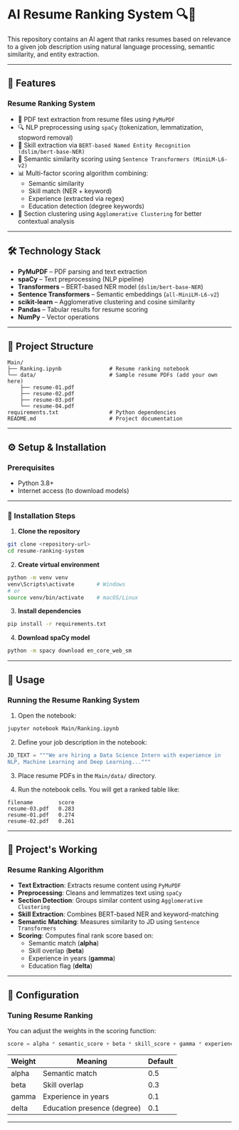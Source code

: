 # AI Resume Ranking System 🔍📄

This repository contains an AI agent that ranks resumes based on relevance to a given job description using natural language processing, semantic similarity, and entity extraction.

---

## 🚀 Features

### Resume Ranking System
- 📄 PDF text extraction from resume files using `PyMuPDF`
- 🔍 NLP preprocessing using `spaCy` (tokenization, lemmatization, stopword removal)
- 🤖 Skill extraction via `BERT-based Named Entity Recognition (dslim/bert-base-NER)`
- 🧠 Semantic similarity scoring using `Sentence Transformers (MiniLM-L6-v2)`
- 📊 Multi-factor scoring algorithm combining:
  - Semantic similarity
  - Skill match (NER + keyword)
  - Experience (extracted via regex)
  - Education detection (degree keywords)
- 🔗 Section clustering using `Agglomerative Clustering` for better contextual analysis

---

## 🛠️ Technology Stack

- **PyMuPDF** – PDF parsing and text extraction  
- **spaCy** – Text preprocessing (NLP pipeline)  
- **Transformers** – BERT-based NER model (`dslim/bert-base-NER`)  
- **Sentence Transformers** – Semantic embeddings (`all-MiniLM-L6-v2`)  
- **scikit-learn** – Agglomerative clustering and cosine similarity  
- **Pandas** – Tabular results for resume scoring  
- **NumPy** – Vector operations  

---

## 📁 Project Structure

```
Main/
├── Ranking.ipynb               # Resume ranking notebook
└── data/                       # Sample resume PDFs (add your own here)
    ├── resume-01.pdf
    ├── resume-02.pdf
    ├── resume-03.pdf
    └── resume-04.pdf
requirements.txt                # Python dependencies
README.md                       # Project documentation
```

---

## ⚙️ Setup & Installation

### Prerequisites

- Python 3.8+
- Internet access (to download models)

---

### 🔧 Installation Steps

1. **Clone the repository**

```bash
git clone <repository-url>
cd resume-ranking-system
```

2. **Create virtual environment**

```bash
python -m venv venv
venv\Scripts\activate       # Windows
# or
source venv/bin/activate    # macOS/Linux
```

3. **Install dependencies**

```bash
pip install -r requirements.txt
```

4. **Download spaCy model**

```bash
python -m spacy download en_core_web_sm
```

---

## 🧪 Usage

### Running the Resume Ranking System

1. Open the notebook:

```bash
jupyter notebook Main/Ranking.ipynb
```

2. Define your job description in the notebook:

```python
JD_TEXT = """We are hiring a Data Science Intern with experience in 
NLP, Machine Learning and Deep Learning..."""
```

3. Place resume PDFs in the `Main/data/` directory.

4. Run the notebook cells. You will get a ranked table like:

```
filename        score
resume-03.pdf   0.283
resume-01.pdf   0.274
resume-02.pdf   0.261
```

---

## 🧠 Project's Working

### Resume Ranking Algorithm

- **Text Extraction**: Extracts resume content using `PyMuPDF`  
- **Preprocessing**: Cleans and lemmatizes text using `spaCy`  
- **Section Detection**: Groups similar content using `Agglomerative Clustering`  
- **Skill Extraction**: Combines BERT-based NER and keyword-matching  
- **Semantic Matching**: Measures similarity to JD using `Sentence Transformers`  
- **Scoring**: Computes final rank score based on:
  - Semantic match (**alpha**)
  - Skill overlap (**beta**)
  - Experience in years (**gamma**)
  - Education flag (**delta**)

---

## 🔧 Configuration

### Tuning Resume Ranking

You can adjust the weights in the scoring function:

```python
score = alpha * semantic_score + beta * skill_score + gamma * experience_score + delta * education_flag
```

| Weight | Meaning                     | Default |
|--------|-----------------------------|---------|
| alpha  | Semantic match              | 0.5     |
| beta   | Skill overlap               | 0.3     |
| gamma  | Experience in years         | 0.1     |
| delta  | Education presence (degree) | 0.1     |

---

